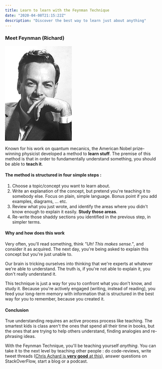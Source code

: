 ```yaml
---
title: Learn to learn with the Feynman Technique
date: "2020-04-08T21:15:22Z"
description: "Discover the best way to learn just about anything"
---
```


###  Meet Feynman (Richard)

![Handsome Richard](./feynman.jpg)

Known for his work on quantum mecanics, the American Nobel prize-winning physicist 
developed a method to **learn stuff**. The premise of this method is 
that in order to fundamentally understand something, you should be able to **teach it**.

#### The method is structured in four simple steps : 

1. Choose a topic/concept you want to learn about.
2. Write an explanation of the concept, but pretend you're teaching it to somebody else.
Focus on plain, simple language. Bonus point if you add examples, diagrams, ... etc.
3. Review what you just wrote, and identify the areas where you didn't know enough to explain it 
easily. **Study those areas**.
4. Re-write those shaddy sections you identified in the previous step, in simpler terms.

#### Why and how does this work

Very often, you'll read something, think *"Uh! This makes sense."*, and consider it as acquired.
The next day, you're being asked to explain this concept but you're just unable to. 

Our brain is tricking ourselves into thinking that we're experts at whatever we're able to understand. 
The truth is, if you're not able to explain it, you don't really understand it.

This technique is just a way for you to confront what you don't know, and study it. Because you're actively
engaged (writing, instead of reading), you feed your long-term memory with information that is structured in the best 
way for you to remember, because you created it.

#### Conclusion

True understanding requires an active process process like teaching. The smartest kids is class aren't the ones that spend
all their time in books, but the ones that are trying to help others understand, finding analogies and re-phrasing ideas.

With the Feynman Technique, you'll be teaching yourself *anything*. You can take it to the next level by
teaching other people : do code-reviews, 
write tweet threads ([Chris Achard is **very good** at this](https://twitter.com/chrisachard/status/1175022111758442497?lang=en)), 
answer questions on StackOverFlow, start a blog or a podcast.

